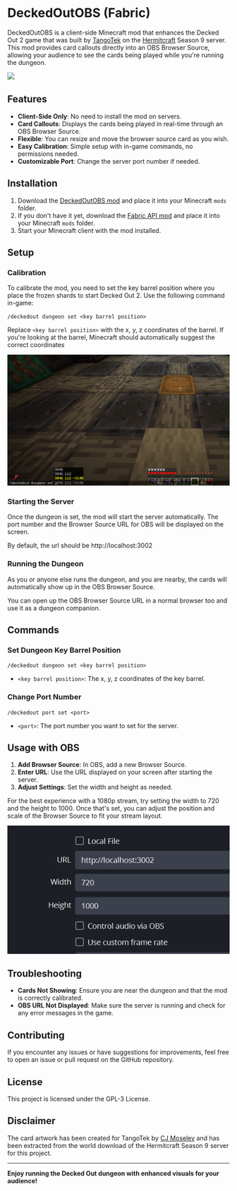 # DeckedOutOBS (Fabric)

DeckedOutOBS is a client-side Minecraft mod that enhances the Decked Out 2 game that was built by 
[TangoTek](https://www.youtube.com/@TangoTekLP) on the [Hermitcraft](https://hermitcraft.com/) Season 9 server. 
This mod provides card callouts directly into an OBS Browser Source, allowing your audience 
to see the cards being played while you're running the dungeon.

![](/docs/example.gif)

## Features

- **Client-Side Only**: No need to install the mod on servers.
- **Card Callouts**: Displays the cards being played in real-time through an OBS Browser Source.
- **Flexible**: You can resize and move the browser source card as you wish.
- **Easy Calibration**: Simple setup with in-game commands, no permissions needed.
- **Customizable Port**: Change the server port number if needed.

## Installation

1. Download the [DeckedOutOBS mod](https://modrinth.com/mod/deckedoutobs) and place it into your Minecraft `mods` folder.
2. If you don't have it yet, download the [Fabric API mod](https://modrinth.com/mod/fabric-api) and place it into your Minecraft `mods` folder.
3. Start your Minecraft client with the mod installed.

## Setup

### Calibration

To calibrate the mod, you need to set the key barrel position where you place the frozen shards to start Decked Out 2. 
Use the following command in-game:

```plaintext
/deckedout dungeon set <key barrel position>
```

Replace `<key barrel position>` with the x, y, z coordinates of the barrel.
If you're looking at the barrel, Minecraft should automatically suggest the correct coordinates

![Calibrating](/docs/calibrating.png)

### Starting the Server

Once the dungeon is set, the mod will start the server automatically. 
The port number and the Browser Source URL for OBS will be displayed on the screen.

By default, the url should be http://localhost:3002

### Running the Dungeon

As you or anyone else runs the dungeon, and you are nearby, the cards will automatically 
show up in the OBS Browser Source.

You can open up the OBS Browser Source URL in a normal browser too and use it as a dungeon companion.

## Commands

### Set Dungeon Key Barrel Position

```plaintext
/deckedout dungeon set <key barrel position>
```

- `<key barrel position>`: The x, y, z coordinates of the key barrel.

### Change Port Number

```plaintext
/deckedout port set <port>
```

- `<port>`: The port number you want to set for the server.

## Usage with OBS

1. **Add Browser Source**: In OBS, add a new Browser Source.
2. **Enter URL**: Use the URL displayed on your screen after starting the server.
3. **Adjust Settings**: Set the width and height as needed.

For the best experience with a 1080p stream, try setting the width to 720 and the height to 1000.
Once that's set, you can adjust the position and scale of the Browser Source to fit your stream layout.

![obs setup](/docs/obs.png)

## Troubleshooting

- **Cards Not Showing**: Ensure you are near the dungeon and that the mod is correctly calibrated.
- **OBS URL Not Displayed**: Make sure the server is running and check for any error messages in the game.

## Contributing

If you encounter any issues or have suggestions for improvements, feel free to open an issue or pull request on the GitHub repository.

## License

This project is licensed under the GPL-3 License.

## Disclaimer

The card artwork has been created for TangoTek by [CJ Moseley](https://cjmoseley.co.uk/) and has been 
extracted from the world download of the Hermitcraft Season 9 server for this project.

---

**Enjoy running the Decked Out dungeon with enhanced visuals for your audience!**
